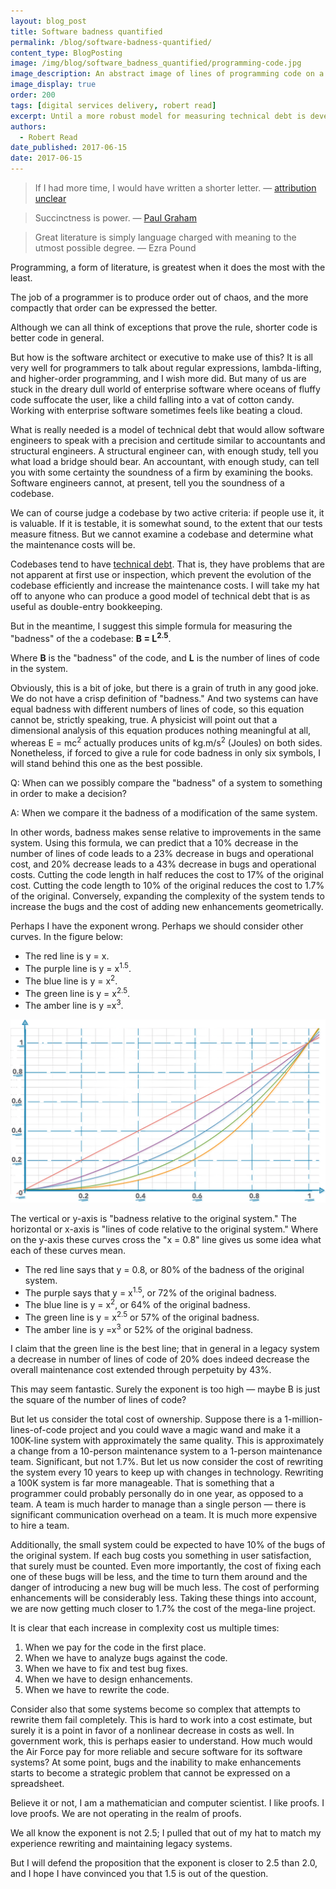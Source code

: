 ```yaml
---
layout: blog_post
title: Software badness quantified
permalink: /blog/software-badness-quantified/
content_type: BlogPosting
image: /img/blog/software_badness_quantified/programming-code.jpg
image_description: An abstract image of lines of programming code on a computer screen.
image_display: true
order: 200
tags: [digital services delivery, robert read]
excerpt: Until a more robust model for measuring technical debt is developed, we suggest using a simple formula for measuring the "badness" of a codebase in order to facilitate system improvement decisions.
authors:
  - Robert Read
date_published: 2017-06-15
date: 2017-06-15
---
```


<blockquote cite="http://quoteinvestigator.com/2012/04/28/shorter-letter/">If I had more time, I would have written a shorter letter. &mdash; <a href="http://quoteinvestigator.com/2012/04/28/shorter-letter/" target="&#95;blank">attribution unclear</a></blockquote>

<blockquote cite="http://www.paulgraham.com/power.html">Succinctness is power. &mdash; <a href="http://www.paulgraham.com/power.html" target="&#95;blank">Paul Graham</a></blockquote>

> Great literature is simply language charged with meaning to the utmost possible degree. &mdash; Ezra Pound

Programming, a form of literature, is greatest when it does the most with the least.

The job of a programmer is to produce order out of chaos, and the more compactly that order can be expressed the better.

Although we can all think of exceptions that prove the rule, shorter code is better code in general.

But how is the software architect or executive to make use of this? It is all very well for programmers to talk about regular expressions, lambda-lifting, and higher-order programming, and I wish more did. But many of us are stuck in the dreary dull world of enterprise software where oceans of fluffy code suffocate the user, like a child falling into a vat of cotton candy. Working with enterprise software sometimes feels like beating a cloud.

What is really needed is a model of technical debt that would allow software engineers to speak with a precision and certitude similar to accountants and structural engineers. A structural engineer can, with enough study, tell you what load a bridge should bear. An accountant, with enough study, can tell you with some certainty the soundness of a firm by examining the books. Software engineers cannot, at present, tell you the soundness of a codebase.

We can of course judge a codebase by two active criteria: if people use it, it is valuable. If it is testable, it is somewhat sound, to the extent that our tests measure fitness. But we cannot examine a codebase and determine what the maintenance costs will be.

Codebases tend to have <a href="https://18f.gsa.gov/2015/09/04/what-is-technical-debt/" target="&#95;blank">technical debt</a>. That is, they have problems that are not apparent at first use or inspection, which prevent the evolution of the codebase efficiently and increase the maintenance costs. I will take my hat off to anyone who can produce a good model of technical debt that is as useful as double-entry bookkeeping.

But in the meantime, I suggest this simple formula for measuring the "badness" of the a codebase: **B = L<sup>2.5</sup>**.

Where **B** is the "badness" of the code, and **L** is the number of lines of code in the system.

Obviously, this is a bit of joke, but there is a grain of truth in any good joke. We do not have a crisp definition of "badness." And two systems can have equal badness with different numbers of lines of code, so this equation cannot be, strictly speaking, true. A physicist will point out that a dimensional analysis of this equation produces nothing meaningful at all, whereas E = mc<sup>2</sup> actually produces units of kg.m/s<sup>2</sup> (Joules) on both sides. Nonetheless, if forced to give a rule for code badness in only six symbols, I will stand behind this one as the best possible.

Q: When can we possibly compare the "badness" of a system to something in order to make a decision?

A: When we compare it the badness of a modification of the same system.

In other words, badness makes sense relative to improvements in the same system. Using this formula, we can predict that a 10% decrease in the number of lines of code leads to a 23% decrease in bugs and operational cost, and 20% decrease leads to a 43% decrease in bugs and operational costs. Cutting the code length in half reduces the cost to 17% of the original cost. Cutting the code length to 10% of the original reduces the cost to 1.7% of the original. Conversely, expanding the complexity of the system tends to increase the bugs and the cost of adding new enhancements geometrically.

Perhaps I have the exponent wrong. Perhaps we should consider other curves. In the figure below:

- The red line is y = x.
- The purple line is y = x<sup>1.5</sup>.
- The blue line is y = x<sup>2</sup>.
- The green line is y = x<sup>2.5</sup>.
- The amber line is y =x<sup>3</sup>.

![A graph showing the plot curves of different software badness quantification formulas.](/img/blog/software_badness_quantified/software-badness-quantified-graph.png)

The vertical or y-axis is "badness relative to the original system." The horizontal or x-axis is "lines of code relative to the original system." Where on the y-axis these curves cross the "x = 0.8" line gives us some idea what each of these curves mean.

- The red line says that y = 0.8, or 80% of the badness of the original system.
- The purple says that y = x<sup>1.5</sup>, or 72% of the original badness.
- The blue line is y = x<sup>2</sup>, or 64% of the original badness.
- The green line is y = x<sup>2.5</sup> or 57% of the original badness.
- The amber line is y =x<sup>3</sup> or 52% of the original badness.

I claim that the green line is the best line; that in general in a legacy system a decrease in number of lines of code of 20% does indeed decrease the overall maintenance cost extended through perpetuity by 43%.

This may seem fantastic. Surely the exponent is too high &mdash; maybe B is just the square of the number of lines of code?

But let us consider the total cost of ownership. Suppose there is a 1-million-lines-of-code project and you could wave a magic wand and make it a 100K-line system with approximately the same quality. This is approximately a change from a 10-person maintenance system to a 1-person maintenance team. Significant, but not 1.7%. But let us now consider the cost of rewriting the system every 10 years to keep up with changes in technology. Rewriting a 100K system is far more manageable. That is something that a programmer could probably personally do in one year, as opposed to a team. A team is much harder to manage than a single person &mdash; there is significant communication overhead on a team. It is much more expensive to hire a team.

Additionally, the small system could be expected to have 10% of the bugs of the original system. If each bug costs you something in user satisfaction, that surely must be counted. Even more importantly, the cost of fixing each one of these bugs will be less, and the time to turn them around and the danger of introducing a new bug will be much less. The cost of performing enhancements will be considerably less. Taking these things into account, we are now getting much closer to 1.7% the cost of the mega-line project.

It is clear that each increase in complexity cost us multiple times:

1. When we pay for the code in the first place.
2. When we have to analyze bugs against the code.
3. When we have to fix and test bug fixes.
4. When we have to design enhancements.
5. When we have to rewrite the code.

Consider also that some systems become so complex that attempts to rewrite them fail completely. This is hard to work into a cost estimate, but surely it is a point in favor of a nonlinear decrease in costs as well. In government work, this is perhaps easier to understand. How much would the Air Force pay for more reliable and secure software for its software systems? At some point, bugs and the inability to make enhancements starts to become a strategic problem that cannot be expressed on a spreadsheet.

Believe it or not, I am a mathematician and computer scientist. I like proofs. I love proofs. We are not operating in the realm of proofs.

We all know the exponent is not 2.5; I pulled that out of my hat to match my experience rewriting and maintaining legacy systems.

But I will defend the proposition that the exponent is closer to 2.5 than 2.0, and I hope I have convinced you that 1.5 is out of the question.
